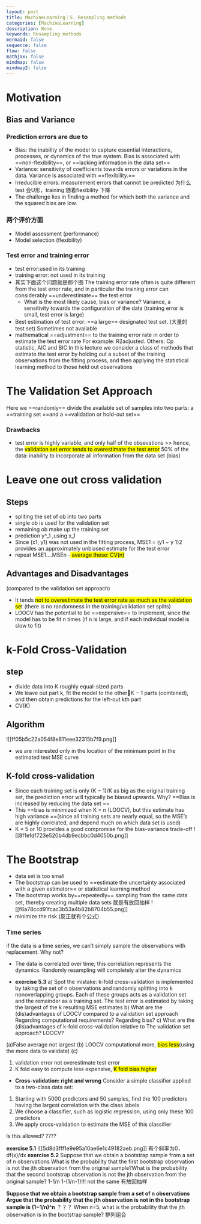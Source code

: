 ```yaml
---
layout: post
title: MachineLearning｜5. Resampling methods
categories: [MachineLearning]
description: None
keywords: Resampling methods
mermaid: false
sequence: false
flow: false
mathjax: false
mindmap: false
mindmap2: false
---
```


# Motivation
## Bias and Variance
### Prediction errors are due to
- Bias: the inability of the model to capture essential interactions, processes, or dynamics of the true system. Bias is associated with ==non-flexibility==, or ==lacking information in the data set==
- Variance: sensitivity of coefficients towards errors or variations in the data. Variance is associated with ==flexibility.==
- Irreducible errors: measurement errors that cannot be predicted
为什么 test 会U形，training 随着flexibility 下降
- The challenge lies in finding a method for which both the variance and the squared bias are low.
### 两个评价方面
- Model assessment (performance)
- Model selection (flexibility)
### Test error and training error
- test error:used in its training
- training error: not used in its training
- 其实下面这个问题就是那个图
    The training error rate often is quite different from the test error rate, and in particular the training error can considerably ==underestimate== the test error
    - What is the most likely cause, bias or variance?
        Variance, a sensitivity towards the configuration of the data     			(training error is small, test error is large)
- Best estimation of test error: ==a large== designated test set. (大量的test set)
    Sometimes not available
- mathematical ==adjustment== to the training error rate in order to estimate the test error rate
    For example: R2adjusted. Others: Cp statistic, AIC and BIC 
In this lecture we consider a class of methods that estimate the test error by holding out a subset of the training observations from the fitting process, and then applying the statistical learning method to those held out observations
# The Validation Set Approach
Here we ==randomly== divide the available set of samples into two parts: a ==training set ==and a ==validation or hold-out set==
### Drawbacks
- test error is highly variable, and only half of the obsevations >> hence, the <mark class="hltr-blue">validation set error tends to overestimate the test error</mark>
    50% of the data: inability to incorporate all information from the data set (bias)
# Leave one out cross validation
## Steps
- spliting the set of ob into two parts
- single ob is used for the validation set
- remaining ob make up the training set
- prediction y^_1 ,using x_1
- Since (x1, y1) was not used in the fitting process, MSE1 = (y1 − y ̂1)2 provides an approximately unbiased estimate for the test error
- repeat  MSE1....MSEn
-<mark class="hltr-purple"> average these: CV(n)</mark>
## Advantages and Disadvantages
(compared to the validation set approach)
- It tends <mark class="hltr-blue">not to overestimate the test error rate as much as the validation se</mark>t (there is no randomness in the training/validation set splits)
- LOOCV has the potential to be ==expensive== to implement, since the model has to be fit n times (if n is large, and if each individual model is slow to fit)
# k-Fold Cross-Validation
## step
- divide data into K roughly equal-sized parts
- We leave out part k, fit the model to the otherK − 1 parts (combined), and then obtain predictions for the left-out kth part
- CV(K)
## Algorithm
![[ff05b5c22a054f8e811eee32315b7f9.png]]
- we are interested only in the location of the minimum point in the estimated test MSE curve
## K-fold cross-validation
- Since each training set is only (K − 1)/K as big as the original training set, the prediction error will typically be biased upwards. Why? 
     ==Bias is increased by reducing the data set ==
-  This ==bias is minimized when K = n (LOOCV), but this estimate has high variance ==(since all training sets are nearly equal, so the MSE’s are highly correlated, and depend much on which data set is used)
- K = 5 or 10 provides a good compromise for the bias-variance trade-off
![[8f1efdf723e520b4db9ecbbc0d4050b.png]]
# The Bootstrap
- data set is too small
- The bootstrap can be used to ==estimate the uncertainty associated with a given estimator== or statistical learning method
- The bootstrap works by==repeatedly== sampling from the same data set, thereby creating multiple data sets
就是有放回抽样
![[f6a78ccd91fcac3b53a4b82b8704b55.png]]
- minimize the risk (反正就有个公式)
### Time series
 if the data is a time series, we can’t simply sample the observations with replacement. Why not? 
- The data is correlated over time; this correlation represents the dynamics. Randomly resampling will completely alter the dynamics


- **exercise 5.3**
a) Spot the mistake: k-fold cross-validation is implemented by taking the set of n observations and randomly splitting into k nonoverlapping groups. Each of these groups acts as a validation set and the remainder as a training set. The test error is estimated by taking the largest of the k resulting MSE estimates
b) What are the (dis)advantages of LOOCV compared to a validation set approach
Regarding computational requirements?
Regarding bias?
c) What are the (dis)advantages of k-fold cross-validation relative to
The validation set approach?
LOOCV?

(a)False average not largest
(b) LOOCV computational more, <mark class="hltr-purple">bias less</mark>(using the more data to validate)
(c)  
1. validation error not overestimate test error
2. K fold easy to compute less expensive, <mark class="hltr-purple">K fold bias higher</mark>

- **Cross-validation: right and wrong**
Consider a simple classifier applied to a two-class data set:
1. Starting with 5000 predictors and 50 samples, find the 100 predictors having the largest correlation with the class labels
2. We choose a classifier, such as logistic regression, using only these 100 predictors
3. We apply cross-validation to estimate the MSE of this classifier

Is this allowed?
????

**exercise 5.1**
![[5d8d3fff1e9e95a10ae6e1c49182aeb.png]]
有个斜率为0， df(x)/dx
**exercise 5.2**
Suppose that we obtain a bootstrap sample from a set of n observations What is the probability that the first bootstrap observation is not the jth observation from the original sample?What is the probability that the second bootstrap observation is not the jth observation from the original sample?
1-1/n
1-(1/n-1)!!! not the same 有放回抽样

**Suppose that we obtain a bootstrap sample from a set of n observations 
Argue that the probability that the jth observation is not in the bootstrap sample is (1−1/n)^n**
？？？
When n=5, what is the probability that the jth observation is in the bootstrap sample?
排列组合



